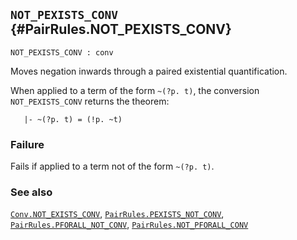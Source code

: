 ## `NOT_PEXISTS_CONV` {#PairRules.NOT_PEXISTS_CONV}


```
NOT_PEXISTS_CONV : conv
```



Moves negation inwards through a paired existential quantification.


When applied to a term of the form `~(?p. t)`, the conversion
`NOT_PEXISTS_CONV` returns the theorem:
    
       |- ~(?p. t) = (!p. ~t)
    



### Failure

Fails if applied to a term not of the form `~(?p. t)`.

### See also

[`Conv.NOT_EXISTS_CONV`](#Conv.NOT_EXISTS_CONV), [`PairRules.PEXISTS_NOT_CONV`](#PairRules.PEXISTS_NOT_CONV), [`PairRules.PFORALL_NOT_CONV`](#PairRules.PFORALL_NOT_CONV), [`PairRules.NOT_PFORALL_CONV`](#PairRules.NOT_PFORALL_CONV)

